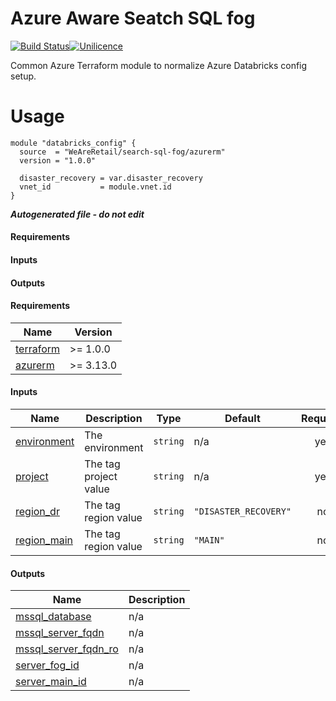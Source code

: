 # Azure Aware Seatch SQL fog

[![Build Status](https://dev.azure.com/weareretail/Tooling/_apis/build/status/mod_azu_databricks?repoName=mod_azu_search_sql_fog&branchName=master)](https://dev.azure.com/weareretail/Tooling/_build/latest?definitionId=11&repoName=mod_azu_search_sql_fog&branchName=master)[![Unilicence](https://img.shields.io/badge/licence-The%20Unilicence-green)](LICENCE)

Common Azure Terraform module to normalize Azure Databricks config setup.

# Usage

```hcl
module "databricks_config" {
  source  = "WeAreRetail/search-sql-fog/azurerm"
  version = "1.0.0"

  disaster_recovery = var.disaster_recovery
  vnet_id           = module.vnet.id
}
```

***Autogenerated file - do not edit***

#### Requirements

#### Inputs

#### Outputs

<!-- BEGIN_TF_DOCS -->
#### Requirements

| Name | Version |
|------|---------|
| <a name="requirement_terraform"></a> [terraform](#requirement\_terraform) | >= 1.0.0 |
| <a name="requirement_azurerm"></a> [azurerm](#requirement\_azurerm) | >= 3.13.0 |

#### Inputs

| Name | Description | Type | Default | Required |
|------|-------------|------|---------|:--------:|
| <a name="input_environment"></a> [environment](#input\_environment) | The environment | `string` | n/a | yes |
| <a name="input_project"></a> [project](#input\_project) | The tag project value | `string` | n/a | yes |
| <a name="input_region_dr"></a> [region\_dr](#input\_region\_dr) | The tag region value | `string` | `"DISASTER_RECOVERY"` | no |
| <a name="input_region_main"></a> [region\_main](#input\_region\_main) | The tag region value | `string` | `"MAIN"` | no |

#### Outputs

| Name | Description |
|------|-------------|
| <a name="output_mssql_database"></a> [mssql\_database](#output\_mssql\_database) | n/a |
| <a name="output_mssql_server_fqdn"></a> [mssql\_server\_fqdn](#output\_mssql\_server\_fqdn) | n/a |
| <a name="output_mssql_server_fqdn_ro"></a> [mssql\_server\_fqdn\_ro](#output\_mssql\_server\_fqdn\_ro) | n/a |
| <a name="output_server_fog_id"></a> [server\_fog\_id](#output\_server\_fog\_id) | n/a |
| <a name="output_server_main_id"></a> [server\_main\_id](#output\_server\_main\_id) | n/a |
<!-- END_TF_DOCS -->